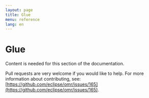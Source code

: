 ```yaml
---
layout: page
title: Glue
menu: reference
lang: en
---
```


[//]: # "*********************************************************************"
[//]: # "*"
[//]: # "*  Copyright IBM Corp. 2016  All Rights Reserved."
[//]: # "*"
[//]: # "*  This program and the accompanying materials are made available"
[//]: # "*  under the terms of the Eclipse Public License v1.0 and"
[//]: # "*  Apache License v2.0 which accompanies this distribution."
[//]: # "*"
[//]: # "*      The Eclipse Public License is available at"
[//]: # "*      http://www.eclipse.org/legal/epl-v10.html"
[//]: # "*"
[//]: # "*      The Apache License v2.0 is available at"
[//]: # "*      http://www.opensource.org/licenses/apache2.0.php"
[//]: # "*"
[//]: # "*  Contributors:"
[//]: # "*    <First author> - initial implementation and documentation"
[//]: # "*********************************************************************"

# Glue

Content is needed for this section of the documentation.

Pull requests are very welcome if you would like to help. For more information about contributing, see: [https://github.com/eclipse/omr/issues/165](https://github.com/eclipse/omr/issues/165). 